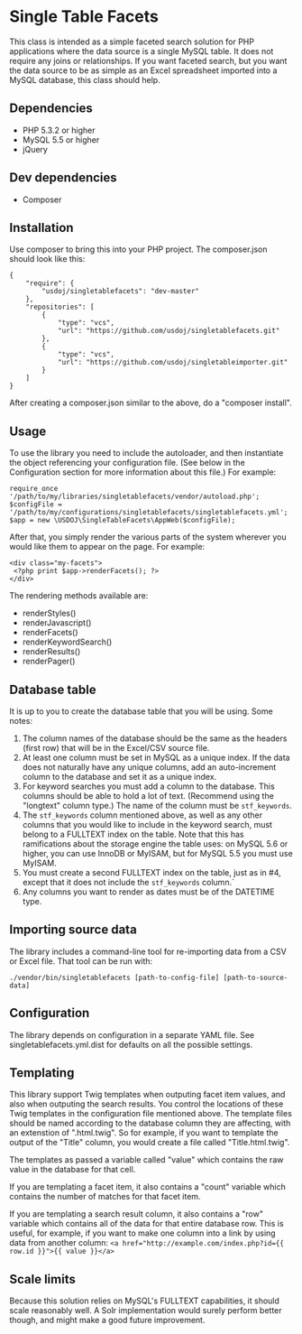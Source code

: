 # Single Table Facets

This class is intended as a simple faceted search solution for PHP applications where the data source is a single MySQL table. It does not require any joins or relationships. If you want faceted search, but you want the data source to be as simple as an Excel spreadsheet imported into a MySQL database, this class should help.

## Dependencies

* PHP 5.3.2 or higher
* MySQL 5.5 or higher
* jQuery

## Dev dependencies

* Composer

## Installation

Use composer to bring this into your PHP project. The composer.json should look like this:

```
{
    "require": {
        "usdoj/singletablefacets": "dev-master"
    },
    "repositories": [
        {
            "type": "vcs",
            "url": "https://github.com/usdoj/singletablefacets.git"
        },
        {
            "type": "vcs",
            "url": "https://github.com/usdoj/singletableimporter.git"
        }
    ]
}
```

After creating a composer.json similar to the above, do a "composer install".

## Usage

To use the library you need to include the autoloader, and then instantiate the object referencing your configuration file. (See below in the Configuration section for more information about this file.) For example:

```
require_once '/path/to/my/libraries/singletablefacets/vendor/autoload.php';
$configFile = '/path/to/my/configurations/singletablefacets/singletablefacets.yml';
$app = new \USDOJ\SingleTableFacets\AppWeb($configFile);
```

After that, you simply render the various parts of the system wherever you would like them to appear on the page. For example:
```
<div class="my-facets">
 <?php print $app->renderFacets(); ?>
</div>
```

The rendering methods available are:

* renderStyles()
* renderJavascript()
* renderFacets()
* renderKeywordSearch()
* renderResults()
* renderPager()

## Database table

It is up to you to create the database table that you will be using. Some notes:

1. The column names of the database should be the same as the headers (first row) that will be in the Excel/CSV source file.
2. At least one column must be set in MySQL as a unique index. If the data does not naturally have any unique columns, add an auto-increment column to the database and set it as a unique index.
3. For keyword searches you must add a column to the database. This columns should be able to hold a lot of text. (Recommend using the "longtext" column type.) The name of the column must be `stf_keywords`.
4. The `stf_keywords` column mentioned above, as well as any other columns that you would like to include in the keyword search, must belong to a FULLTEXT index on the table. Note that this has ramifications about the storage engine the table uses: on MySQL 5.6 or higher, you can use InnoDB or MyISAM, but for MySQL 5.5 you must use MyISAM.
5. You must create a second FULLTEXT index on the table, just as in #4, except that it does not include the `stf_keywords` column.`
6. Any columns you want to render as dates must be of the DATETIME type.

## Importing source data

The library includes a command-line tool for re-importing data from a CSV or Excel file. That tool can be run with:
```
./vendor/bin/singletablefacets [path-to-config-file] [path-to-source-data]
```

## Configuration

The library depends on configuration in a separate YAML file. See singletablefacets.yml.dist for defaults on all the possible settings.

## Templating

This library support Twig templates when outputing facet item values, and also when outputing the search results. You control the locations of these Twig templates in the configuration file mentioned above. The template files should be named according to the database column they are affecting, with an extenstion of ".html.twig". So for example, if you want to template the output of the "Title" column, you would create a file called "Title.html.twig".

The templates as passed a variable called "value" which contains the raw value in the database for that cell.

If you are templating a facet item, it also contains a "count" variable which contains the number of matches for that facet item.

If you are templating a search result column, it also contains a "row" variable which contains all of the data for that entire database row. This is useful, for example, if you want to make one column into a link by using data from another column: `<a href="http://example.com/index.php?id={{ row.id }}">{{ value }}</a>`

## Scale limits

Because this solution relies on MySQL's FULLTEXT capabilities, it should scale reasonably well. A Solr implementation would surely perform better though, and might make a good future improvement.
